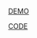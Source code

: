 [DEMO](https://taniaomelko.github.io/cosmetics)

[CODE](https://taniaomelko.github.io/cosmetics/tree/dev)
